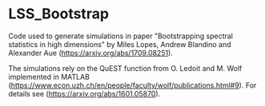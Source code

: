 # LSS_Bootstrap

Code used to generate simulations in paper "Bootstrapping spectral statistics in high dimensions" by Miles Lopes, Andrew Blandino and Alexander Aue (https://arxiv.org/abs/1709.08251).

The simulations rely on the QuEST function from O. Ledoit and M. Wolf implemented in MATLAB (https://www.econ.uzh.ch/en/people/faculty/wolf/publications.html#9). For details see (https://arxiv.org/abs/1601.05870).
